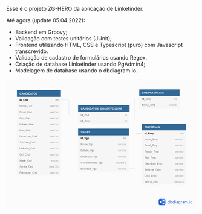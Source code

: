 Esse é o projeto ZG-HERO da aplicação de Linketinder.

Até agora (update 05.04.2022):
- Backend em Groovy;
- Validação com testes unitários (JUnit);
- Frontend utilizando HTML, CSS e Typescript (puro) com Javascript transcrevido.
- Validação de cadastro de formulários usando Regex.
- Criação de database Linketinder usando PgAdmin4;
- Modelagem de database usando o dbdiagram.io.

![imagem de modelagem do banco de dados](Database/modelo_bd_linketinder.png)
